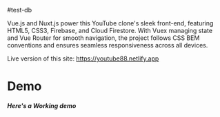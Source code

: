 #test-db 

Vue.js and Nuxt.js power this YouTube clone's sleek front-end, featuring HTML5, CSS3, Firebase, and Cloud Firestore. With Vuex managing state and Vue Router for smooth navigation, the project follows CSS BEM conventions and ensures seamless responsiveness across all devices.


Live version of this site: https://youtube88.netlify.app

# Demo

##### Here's a Working demo
